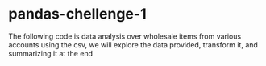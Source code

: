 # pandas-chellenge-1
The following code is data analysis over wholesale items from various accounts
using the csv, we will explore the data provided, transform it, and summarizing it at the end

